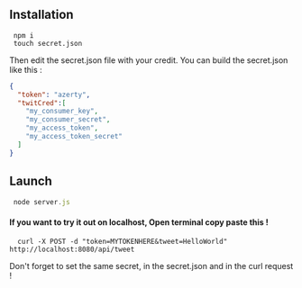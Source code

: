 ## Installation
```shell
 npm i
 touch secret.json
```
Then edit the secret.json file with your credit.
You can build the secret.json like this :
```json
{
  "token": "azerty",
  "twitCred":[
    "my_consumer_key",         
    "my_consumer_secret",   
    "my_access_token",         
    "my_access_token_secret"
  ]
}
```
## Launch
```javascript
 node server.js
```

#### If you want to try it out on localhost, Open terminal copy paste this !
```
  curl -X POST -d "token=MYTOKENHERE&tweet=HelloWorld" http://localhost:8080/api/tweet
```
Don't forget to set the same secret, in the secret.json and in the curl request !
